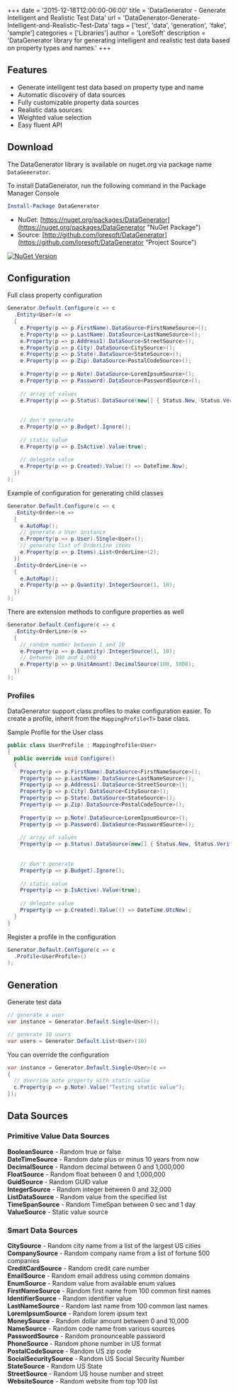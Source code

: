 +++
date = '2015-12-18T12:00:00-06:00'
title = 'DataGenerator - Generate Intelligent and Realistic Test Data'
url = 'DataGenerator-Generate-Intelligent-and-Realistic-Test-Data'
tags = ['test', 'data', 'generation', 'fake', 'sample']
categories = ['Libraries']
author = 'LoreSoft'
description = 'DataGenerator library for generating intelligent and realistic test data based on property types and names.'
+++


## Features

* Generate intelligent test data based on property type and name
* Automatic discovery of data sources
* Fully customizable property data sources
* Realistic data sources
* Weighted value selection
* Easy fluent API

## Download

The DataGenerator library is available on nuget.org via package name `DataGenerator`.

To install DataGenerator, run the following command in the Package Manager Console

```powershell
Install-Package DataGenerator
```

* NuGet: [https://nuget.org/packages/DataGenerator](https://nuget.org/packages/DataGenerator "NuGet Package")
* Source: [http://github.com/loresoft/DataGenerator](https://github.com/loresoft/DataGenerator "Project Source")

[![NuGet Version](https://img.shields.io/nuget/v/DataGenerator.svg?style=flat-square)](https://www.nuget.org/packages/DataGenerator/)

## Configuration

Full class property configuration

```csharp
Generator.Default.Configure(c => c
  .Entity<User>(e =>
  {
    e.Property(p => p.FirstName).DataSource<FirstNameSource>();
    e.Property(p => p.LastName).DataSource<LastNameSource>();
    e.Property(p => p.Address1).DataSource<StreetSource>();
    e.Property(p => p.City).DataSource<CitySource>();
    e.Property(p => p.State).DataSource<StateSource>();
    e.Property(p => p.Zip).DataSource<PostalCodeSource>();
    
    e.Property(p => p.Note).DataSource<LoremIpsumSource>();
    e.Property(p => p.Password).DataSource<PasswordSource>();
    
    // array of values
    e.Property(p => p.Status).DataSource(new[] { Status.New, Status.Verified });
    
    
    // don't generate
    e.Property(p => p.Budget).Ignore();
    
    // static value
    e.Property(p => p.IsActive).Value(true);
    
    // delegate value
    e.Property(p => p.Created).Value(() => DateTime.Now);
  })
);
```

Example of configuration for generating child classes

```csharp
Generator.Default.Configure(c => c
  .Entity<Order>(e =>
  {
    e.AutoMap();
    // generate a User instance
    e.Property(p => p.User).Single<User>();
    // generate list of OrderLine items
    e.Property(p => p.Items).List<OrderLine>(2);
  })
  .Entity<OrderLine>(e =>
  {
    e.AutoMap();
    e.Property(p => p.Quantity).IntegerSource(1, 10);
  })
);
```

There are extension methods to configure properties as well

```csharp
Generator.Default.Configure(c => c
  .Entity<OrderLine>(e =>
  {
    // random number between 1 and 10
    e.Property(p => p.Quantity).IntegerSource(1, 10);
    // between 100 and 1,000
    e.Property(p => p.UnitAmount).DecimalSource(100, 1000);
  })
);
```

### Profiles

DataGenerator support class profiles to make configuration easier.  To create a profile, inherit from the `MappingProfile<T>` base class.

Sample Profile for the User class

```csharp
public class UserProfile : MappingProfile<User>
{
  public override void Configure()
  {
    Property(p => p.FirstName).DataSource<FirstNameSource>();
    Property(p => p.LastName).DataSource<LastNameSource>();
    Property(p => p.Address1).DataSource<StreetSource>();
    Property(p => p.City).DataSource<CitySource>();
    Property(p => p.State).DataSource<StateSource>();
    Property(p => p.Zip).DataSource<PostalCodeSource>();
    
    Property(p => p.Note).DataSource<LoremIpsumSource>();
    Property(p => p.Password).DataSource<PasswordSource>();
    
    // array of values
    Property(p => p.Status).DataSource(new[] { Status.New, Status.Verified });
    
    
    // don't generate
    Property(p => p.Budget).Ignore();
    
    // static value
    Property(p => p.IsActive).Value(true);
    
    // delegate value
    Property(p => p.Created).Value(() => DateTime.UtcNow);
  }
}

```

Register a profile in the configuration

```csharp
Generator.Default.Configure(c => c
  .Profile<UserProfile>()
);
```

## Generation

Generate test data

```csharp
// generate a user
var instance = Generator.Default.Single<User>();

// generate 10 users
var users = Generator.Default.List<User>(10)

```

You can override the configuration

```csharp
var instance = Generator.Default.Single<User>(c =>
{
  // override note property with static value
  c.Property(p => p.Note).Value("Testing static value");
});
```

## Data Sources

### Primitive Value Data Sources

**BooleanSource** - Random true or false  
**DateTimeSource** - Random date plus or minus 10 years from now  
**DecimalSource** - Random decimal between 0 and 1,000,000  
**FloatSource** - Random float between 0 and 1,000,000  
**GuidSource** - Random GUID value  
**IntegerSource** - Random integer between 0 and 32,000  
**ListDataSource** - Random value from the specified list  
**TimeSpanSource** - Random TimeSpan between 0 sec and 1 day  
**ValueSource** - Static value source  

### Smart Data Sources

**CitySource** - Random city name from a list of the largest US cities  
**CompanySource** - Random company name from a list of fortune 500 companies  
**CreditCardSource** - Random credit care number  
**EmailSource** - Random email address using common domains  
**EnumSource** - Random value from available enum values  
**FirstNameSource** - Random first name from 100 common first names  
**IdentifierSource** - Random identifier value  
**LastNameSource** - Random last name from 100 common last names  
**LoremIpsumSource** - Random lorem ipsum text  
**MoneySource** - Random dollar amount between 0 and 10,000  
**NameSource** - Random code name from various sources  
**PasswordSource** - Random pronounceable password  
**PhoneSource** - Random phone number in US format  
**PostalCodeSource** - Random US zip code  
**SocialSecuritySource** - Random US Social Security Number  
**StateSource** - Random US State  
**StreetSource** - Random US house number and street  
**WebsiteSource** - Random website from top 100 list
